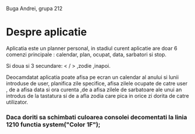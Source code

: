 Buga Andrei, grupa 212


# Despre aplicatie

Aplicatia este un planner personal, in stadiul curent aplicatie are doar 6 comenzi principale : calendar, plan, ocupat, data, sarbatori si stop.

Si doua si 3 secundare: < / > ,zodie ,inapoi.

Deocamdatat aplicatia poate afisa pe ecran un calendar al anului si lunii introduse de user, planifica zile specifice, afisa zilele ocupate de catre user , de a afisa data si ora curenta ,de a afisa zilele de sarbatoare ale unui an introdus de la tastatura si de a afla zodia care pica in orice zi dorita de catre utilizator.

### Daca doriti sa schimbati culoarea consolei decomentati la linia 1210 functia system("Color 1F");
